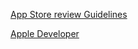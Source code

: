 [App Store review Guidelines](https://developer.apple.com/app-store/review/guidelines/)

[Apple Developer](https://developer.apple.com/documentation/technologies?language=objc)
